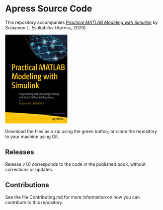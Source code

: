 # Apress Source Code

This repository accompanies [*Practical MATLAB Modeling with Simulink*](https://www.apress.com/9781484257982) by Sulaymon L. Eshkabilov (Apress, 2020).

[comment]: #cover
![Cover image](9781484257982.jpg)

Download the files as a zip using the green button, or clone the repository to your machine using Git.

## Releases

Release v1.0 corresponds to the code in the published book, without corrections or updates.

## Contributions

See the file Contributing.md for more information on how you can contribute to this repository.